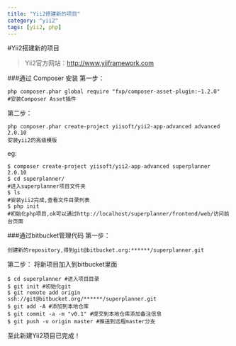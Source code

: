 ```yaml
---
title: "Yii2搭建新的项目"
category: "yii2"
tags: [yii2, php]
---
```


#Yii2搭建新的项目
>Yii2官方网站：http://www.yiiframework.com

###通过 Composer 安装
第一步：
	
	php composer.phar global require "fxp/composer-asset-plugin:~1.2.0"
	#安装Composer Asset插件

第二步：

	php composer.phar create-project yiisoft/yii2-app-advanced advanced 2.0.10
	安装yii2的高级模版

eg:

	$ composer create-project yiisoft/yii2-app-advanced superplanner 2.0.10
	$ cd superplanner/
	#进入superplanner项目文件夹
	$ ls
	#安装yii2完成,查看文件目录列表
	$ php init
	#初始化php项目,ok可以通过http://localhost/superplanner/frontend/web/访问前台页面
	
###通过bitbucket管理代码
第一步：

	创建新的repository,得到git@bitbucket.org:******/superplanner.git
	
第二步：
将新项目加入到bitbucket里面

	$ cd superplanner #进入项目目录
	$ git init #初始化git
	$ git remote add origin ssh://git@bitbucket.org/******/superplanner.git
	$ git add -A #添加到本地仓库
	$ git commit -a -m "v0.1" #提交到本地仓库添加备注信息
	$ git push -u origin master #推送到远程master分支

至此新建Yii2项目已完成！